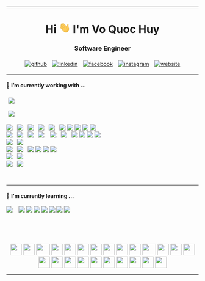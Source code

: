 
<hr>
<h1 align="center">Hi <img src="https://raw.githubusercontent.com/ABSphreak/ABSphreak/master/gifs/Hi.gif" width="30px"> I'm Vo Quoc Huy</h1>
<h3 align="center">Software Engineer </h3>

<p align="center">
	<a href="https://github.com/voxquoocshuyy"><img alt="github" width="10%" style="padding:5px" src="https://img.icons8.com/clouds/100/000000/github.png"/></a>
	<a href="https://www.linkedin.com/in/voxquoocshuyy/"><img alt="linkedin" width="10%" style="padding:5px" src="https://img.icons8.com/clouds/100/000000/linkedin.png"/></a>
	<a href="https://www.facebook.com/voxquoocshuyy/"><img alt="facebook" width="10%" style="padding:5px" src="https://img.icons8.com/clouds/100/000000/facebook-new.png"/></a>
	<a href="https://www.instagram.com/voxquoocshuyy"><img alt="instagram" width="10%" style="padding:5px" src="https://img.icons8.com/clouds/100/000000/instagram.png"/></a>
	<a href="https://voxquoocshuyy.github.io/Portfolio/"><img alt="website" width="10%" style="padding:5px" src="https://img.icons8.com/clouds/100/000000/link.png"/></a>
	
</p>

<hr>

<h4> 🔭 I’m currently working with ...</h4>
<p style="padding:5px">
	<img align="right" width=500 src="https://github-readme-streak-stats.herokuapp.com/?user=voxquoocshuyy&count_private=true&theme=radical" />
	<br>
	<br>
	<img align="right" width=500 src="https://github-readme-stats.vercel.app/api/top-langs/?username=voxquoocshuyy&count_private=true&theme=radical" />
<p>
   <br>
 	<img src="https://img.shields.io/badge/html5%20-%23e34f26.svg?&style=for-the-badge&logo=html5&logoColor=white" />&nbsp;&nbsp;
	<img src="https://img.shields.io/badge/CSS3-1572B6?&style=for-the-badge&logo=css3&logoColor=white" />&nbsp;&nbsp;
  	<img src="https://img.shields.io/badge/JavaScript-F7DF1E?style=for-the-badge&logo=javascript&logoColor=black" />&nbsp;&nbsp;
  	<img src="https://img.shields.io/badge/Bootstrap-563D7C?style=for-the-badge&logo=bootstrap&logoColor=white">&nbsp;&nbsp;
  	<img src="https://img.shields.io/badge/jQuery-0769AD?style=for-the-badge&logo=jquery&logoColor=white">&nbsp;&nbsp;
	<img src="https://img.shields.io/badge/Material--UI-0081CB?style=for-the-badge&logo=material-ui&logoColor=white" />
	<img src="https://img.shields.io/badge/Redux-764ABC?style=for-the-badge&logo=redux&logoColor=white" />
	<img src="https://img.shields.io/badge/React_Native-61DAFB?style=for-the-badge&logo=react&logoColor=white" />
	<img src="https://img.shields.io/badge/Next.js-000000?style=for-the-badge&logo=next.js&logoColor=white" />
 	<img src="https://img.shields.io/badge/TypeScript-007ACC?style=for-the-badge&logo=typescript&logoColor=white" />&nbsp;&nbsp;&nbsp;&nbsp;

  <br>
  	<img src="https://img.shields.io/badge/C-00599C?style=for-the-badge&logo=c&logoColor=white" />&nbsp;&nbsp;
  	<img src="https://img.shields.io/badge/C%2B%2B-00599C?style=for-the-badge&logo=c%2B%2B&logoColor=white" />&nbsp;&nbsp;
  	<img src="https://img.shields.io/badge/Java-ED8B00?style=for-the-badge&logo=java&logoColor=white" />&nbsp;&nbsp;
   	<img src="https://img.shields.io/badge/Spring-6DB33F?style=for-the-badge&logo=spring&logoColor=white" />&nbsp;&nbsp;&nbsp;
  	<img src="https://img.shields.io/badge/C%23-239120?style=for-the-badge&logo=c-sharp&logoColor=white">&nbsp;&nbsp;
  	<img src="https://img.shields.io/badge/.NET-5C2D91?style=for-the-badge&logo=.net&logoColor=white">&nbsp;&nbsp;
	<img src="https://img.shields.io/badge/ASP.NET_Core-512BD4?style=for-the-badge&logo=dotnet&logoColor=white" />
	<img src="https://img.shields.io/badge/Entity_Framework_Core-512BD4?style=for-the-badge&logo=dotnet&logoColor=white" />
	<img src="https://img.shields.io/badge/MVC-512BD4?style=for-the-badge&logo=dotnet&logoColor=white" />
	<img src="https://img.shields.io/badge/WebAPI-512BD4?style=for-the-badge&logo=dotnet&logoColor=white" />


  <br>
  	<img src="https://img.shields.io/badge/Microsoft_SQL_Server-CC2927?style=for-the-badge&logo=microsoft-sql-server&logoColor=white" />&nbsp;&nbsp;
  	<img src="https://img.shields.io/badge/MySQL-00000F?style=for-the-badge&logo=mysql&logoColor=white" />&nbsp;&nbsp;
  <br>
  	<img src="https://img.shields.io/badge/Amazon_AWS-232F3E?style=for-the-badge&logo=amazon-aws&logoColor=white" />&nbsp;&nbsp;
  	<img src="https://img.shields.io/badge/Heroku-430098?style=for-the-badge&logo=heroku&logoColor=white" />&nbsp;&nbsp;
   	<img src="https://img.shields.io/badge/Azure_DevOps-0078D7?style=for-the-badge&logo=azure-devops&logoColor=white" />
 	<img src="https://img.shields.io/badge/Docker-2496ED?style=for-the-badge&logo=docker&logoColor=white" />
  	<img src="https://img.shields.io/badge/Kubernetes-326CE5?style=for-the-badge&logo=kubernetes&logoColor=white" />
	<img src="https://img.shields.io/badge/GitLab-FCA121?style=for-the-badge&logo=gitlab&logoColor=white" />


  <br>
  	<img src="https://img.shields.io/badge/Microsoft_Word-2B579A?style=for-the-badge&logo=microsoft-word&logoColor=white" />&nbsp;&nbsp;
  	<img src="https://img.shields.io/badge/Microsoft_Excel-217346?style=for-the-badge&logo=microsoft-excel&logoColor=white" />&nbsp;&nbsp;
  <br>
  	<img src="https://img.shields.io/badge/Microsoft_PowerPoint-B7472A?style=for-the-badge&logo=microsoft-powerpoint&logoColor=white" />&nbsp;&nbsp;
  	<img src="https://img.shields.io/badge/Microsoft_Access-A4373A?style=for-the-badge&logo=microsoft-access&logoColor=white" />&nbsp;&nbsp;
  
</p>
</p>
<br>
<hr>

<h4>🌱 I'm currently learning ...</h4>
<p >
	<img src="https://img.shields.io/badge/Node.js-43853D?style=for-the-badge&logo=node.js&logoColor=white" />&nbsp;&nbsp;&nbsp;
  	<img src="https://img.shields.io/badge/Microservices-333333?style=for-the-badge&logo=microservices&logoColor=white" />
	<img src="https://img.shields.io/badge/Docker_Compose-2496ED?style=for-the-badge&logo=docker&logoColor=white" />
	<img src="https://img.shields.io/badge/Kubernetes-326CE5?style=for-the-badge&logo=kubernetes&logoColor=white" />
	<img src="https://img.shields.io/badge/NGINX-009639?style=for-the-badge&logo=nginx&logoColor=white" />
	<img src="https://img.shields.io/badge/Envoy_Proxy-FF6C37?style=for-the-badge&logo=envoy&logoColor=white" />
	<img src="https://img.shields.io/badge/API_Gateway-7952B3?style=for-the-badge&logo=api-gateway&logoColor=white" />
	<img src="https://img.shields.io/badge/AWS_API_Gateway-232F3E?style=for-the-badge&logo=amazon-aws&logoColor=white" />
  	
</p>
  </br>
  </br>
  </br>
<p align="center">
    <img src="https://cultofthepartyparrot.com/parrots/hd/githubparrot.gif" width="30" height="30"/>
    <img src="https://cultofthepartyparrot.com/flags/hd/indiaparrot.gif" width="30" height="30"/>
    <img src="https://cultofthepartyparrot.com/parrots/asyncparrot.gif" width="36" height="30"/>
    <img src="https://cultofthepartyparrot.com/parrots/exceptionallyfastparrot.gif" width="30" height="30"/>
    <img src="https://cultofthepartyparrot.com/parrots/hd/60fpsparrot.gif" width="30" height="30"/>
    <img src="https://cultofthepartyparrot.com/parrots/hd/jumpingparrot.gif" width="30" height="30"/>
    <img src="https://cultofthepartyparrot.com/parrots/hd/opensourceparrot.gif" width="30" height="30"/>
    <img src="https://cultofthepartyparrot.com/parrots/hd/dealwithitnowparrot.gif" width="30" height="30"/>
    <img src="https://cultofthepartyparrot.com/parrots/hd/hypnoparrotlight.gif" width="30" height="30"/>
    <img src="https://cultofthepartyparrot.com/parrots/databaseparrot.gif" width="30" height="30"/>
    <img src="https://cultofthepartyparrot.com/parrots/fixparrot.gif" width="36" height="30"/>
    <img src="https://cultofthepartyparrot.com/parrots/hd/laptop_parrot.gif" width="30" height="30"/>
    <img src="https://cultofthepartyparrot.com/parrots/hd/spinningparrot.gif" width="30" height="30"/>
    <img src="https://cultofthepartyparrot.com/parrots/hd/levitationparrot.gif" width="30" height="30"/>
    <img src="https://cultofthepartyparrot.com/parrots/hd/meldparrot.gif" width="30" height="30"/>
    <img src="https://cultofthepartyparrot.com/parrots/slomoparrot.gif" width="30" height="30"/>
    <img src="https://cultofthepartyparrot.com/parrots/hd/moonwalkingparrot.gif" width="30" height="30"/>
    <img src="https://cultofthepartyparrot.com/parrots/hd/stableparrot.gif" width="30" height="30"/>
    <img src="https://cultofthepartyparrot.com/parrots/hd/scienceparrot.gif" width="30" height="30"/>
    <img src="https://cultofthepartyparrot.com/parrots/hd/pirateparrot.gif" width="30" height="30"/>
    <img src="https://cultofthepartyparrot.com/parrots/hd/footballparrot.gif" width="30" height="30"/>
    <img src="https://cultofthepartyparrot.com/parrots/hd/illuminatiparrot.gif" width="30" height="30"/>
    <img src="https://cultofthepartyparrot.com/parrots/hd/hypnoparrotdark.gif" width="30" height="30"/>
    <img src="https://cultofthepartyparrot.com/parrots/hd/mustacheparrot.gif" width="30" height="30"/>
</p>

<hr>


<!---
voxquoocshuyy/voxquoocshuyy is a ✨ special ✨ repository because its `README.md` (this file) appears on your GitHub profile.
You can click the Preview link to take a look at your changes.
--->
